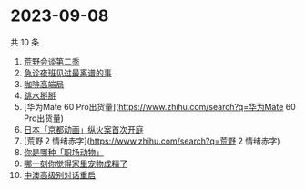 # 2023-09-08

共 10 条

<!-- BEGIN -->
<!-- 最后更新时间 Fri Sep 08 2023 01:07:37 GMT+0800 (China Standard Time) -->

1. [荒野会谈第二季](https://www.zhihu.com/search?q=荒野会谈第二季)
1. [急诊夜班见过最离谱的事](https://www.zhihu.com/search?q=急诊夜班见过最离谱的事)
1. [咖啡高端局](https://www.zhihu.com/search?q=咖啡高端局)
1. [跳水掰掰](https://www.zhihu.com/search?q=跳水掰掰)
1. [华为Mate 60 Pro出货量](https://www.zhihu.com/search?q=华为Mate 60 Pro出货量)
1. [日本「京都动画」纵火案首次开庭](https://www.zhihu.com/search?q=日本「京都动画」纵火案首次开庭)
1. [荒野 2 情绪赤字](https://www.zhihu.com/search?q=荒野 2 情绪赤字)
1. [你是哪种「职场动物」](https://www.zhihu.com/search?q=你是哪种「职场动物」)
1. [哪一刻你觉得家里宠物成精了](https://www.zhihu.com/search?q=哪一刻你觉得家里宠物成精了)
1. [中澳高级别对话重启](https://www.zhihu.com/search?q=中澳高级别对话重启)

<!-- END -->
